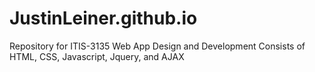 # JustinLeiner.github.io
Repository for ITIS-3135 Web App Design and Development
Consists of HTML, CSS, Javascript, Jquery, and AJAX
